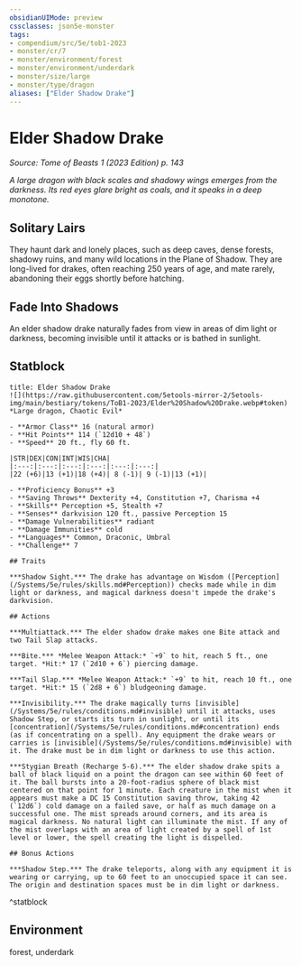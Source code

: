 ```yaml
---
obsidianUIMode: preview
cssclasses: json5e-monster
tags:
- compendium/src/5e/tob1-2023
- monster/cr/7
- monster/environment/forest
- monster/environment/underdark
- monster/size/large
- monster/type/dragon
aliases: ["Elder Shadow Drake"]
---
```

# Elder Shadow Drake
*Source: Tome of Beasts 1 (2023 Edition) p. 143*  

*A large dragon with black scales and shadowy wings emerges from the darkness. Its red eyes glare bright as coals, and it speaks in a deep monotone.*

## Solitary Lairs

They haunt dark and lonely places, such as deep caves, dense forests, shadowy ruins, and many wild locations in the Plane of Shadow. They are long-lived for drakes, often reaching 250 years of age, and mate rarely, abandoning their eggs shortly before hatching.

## Fade Into Shadows

An elder shadow drake naturally fades from view in areas of dim light or darkness, becoming invisible until it attacks or is bathed in sunlight.

## Statblock

```ad-statblock
title: Elder Shadow Drake
![](https://raw.githubusercontent.com/5etools-mirror-2/5etools-img/main/bestiary/tokens/ToB1-2023/Elder%20Shadow%20Drake.webp#token)
*Large dragon, Chaotic Evil*

- **Armor Class** 16 (natural armor)
- **Hit Points** 114 (`12d10 + 48`)
- **Speed** 20 ft., fly 60 ft.

|STR|DEX|CON|INT|WIS|CHA|
|:---:|:---:|:---:|:---:|:---:|:---:|
|22 (+6)|13 (+1)|18 (+4)| 8 (-1)| 9 (-1)|13 (+1)|

- **Proficiency Bonus** +3
- **Saving Throws** Dexterity +4, Constitution +7, Charisma +4
- **Skills** Perception +5, Stealth +7
- **Senses** darkvision 120 ft., passive Perception 15
- **Damage Vulnerabilities** radiant
- **Damage Immunities** cold
- **Languages** Common, Draconic, Umbral
- **Challenge** 7

## Traits

***Shadow Sight.*** The drake has advantage on Wisdom ([Perception](/Systems/5e/rules/skills.md#Perception)) checks made while in dim light or darkness, and magical darkness doesn't impede the drake's darkvision.

## Actions

***Multiattack.*** The elder shadow drake makes one Bite attack and two Tail Slap attacks.

***Bite.*** *Melee Weapon Attack:* `+9` to hit, reach 5 ft., one target. *Hit:* 17 (`2d10 + 6`) piercing damage.

***Tail Slap.*** *Melee Weapon Attack:* `+9` to hit, reach 10 ft., one target. *Hit:* 15 (`2d8 + 6`) bludgeoning damage.

***Invisibility.*** The drake magically turns [invisible](/Systems/5e/rules/conditions.md#invisible) until it attacks, uses Shadow Step, or starts its turn in sunlight, or until its [concentration](/Systems/5e/rules/conditions.md#concentration) ends (as if concentrating on a spell). Any equipment the drake wears or carries is [invisible](/Systems/5e/rules/conditions.md#invisible) with it. The drake must be in dim light or darkness to use this action.

***Stygian Breath (Recharge 5-6).*** The elder shadow drake spits a ball of black liquid on a point the dragon can see within 60 feet of it. The ball bursts into a 20-foot-radius sphere of black mist centered on that point for 1 minute. Each creature in the mist when it appears must make a DC 15 Constitution saving throw, taking 42 (`12d6`) cold damage on a failed save, or half as much damage on a successful one. The mist spreads around corners, and its area is magical darkness. No natural light can illuminate the mist. If any of the mist overlaps with an area of light created by a spell of 1st level or lower, the spell creating the light is dispelled.

## Bonus Actions

***Shadow Step.*** The drake teleports, along with any equipment it is wearing or carrying, up to 60 feet to an unoccupied space it can see. The origin and destination spaces must be in dim light or darkness.
```
^statblock

## Environment

forest, underdark
